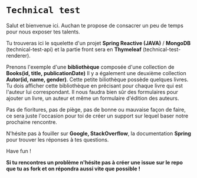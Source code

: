 # **`Technical test`**
Salut et bienvenue ici. Auchan te propose de consacrer un peu de temps pour nous exposer tes talents.

Tu trouveras ici le squelette d'un projet **Spring Reactive (JAVA)** / **MongoDB** (technical-test-api) et la partie front sera en **Thymeleaf** (technical-test-renderer).

Prenons l'exemple d'une **bibliothèque** composée d'une collection de **Books(id, title, publicationDate)**
Il y a également une deuxième collection **Autor(id, name, gender)**.
Cette petite biliothèque possède quelques livres.
Tu dois afficher cette bibliothèque en précisant pour chaque livre qui est l'auteur lui correspondant.
Il nous faudra bien sûr des formulaires pour ajouter un livre, un auteur et même un formulaire d'édition des auteurs.

Pas de fioritures, pas de piège, pas de bonne ou mauvaise façon de faire, ce sera juste l'occasion pour toi de créer un support sur lequel baser notre prochaine rencontre.

N'hésite pas à fouiller sur **Google, StackOverflow**, la documentation **Spring** pour trouver les réponses à tes questions.

Have fun !

**Si tu rencontres un problème n'hésite pas à créer une issue sur le repo que tu as fork et on répondra aussi vite que possible !**
